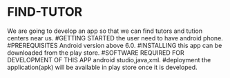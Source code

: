 # FIND-TUTOR
We are going to develop an app so that we can  find tutors and tution centers near us.
#GETTING STARTED
the user need to have android phone.
#PREREQUISITES
Android version above 6.0.
#INSTALLING
this app can be downloaded from the play store.
#SOFTWARE REQUIRED FOR DEVELOPMENT OF THIS APP
android studio,java,xml.
#deployment
the application(apk) will be available in play store once it is developed.

